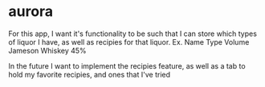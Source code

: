 # aurora
For this app, I want it's functionality to be such that I can store which types of liquor I have, as well as recipies for that liquor.
Ex.
    Name        Type        Volume      
    Jameson     Whiskey     45%         

In the future I want to implement the recipies feature, as well as a tab to hold my favorite recipies, and ones that I've tried